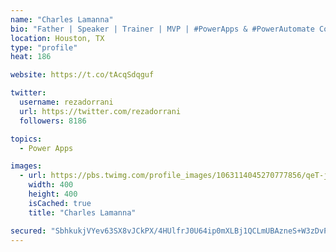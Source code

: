 ```yaml
---
name: "Charles Lamanna"
bio: "Father | Speaker | Trainer | MVP | #PowerApps & #PowerAutomate Community Super User | YouTuber Right-pointing triangle http://youtube.com/c/rezadorrani | Learn - Share - Clockwise rightwards and leftwards open circle arrows"
location: Houston, TX
type: "profile"
heat: 186

website: https://t.co/tAcqSdqguf

twitter:
  username: rezadorrani
  url: https://twitter.com/rezadorrani
  followers: 8186

topics:
  - Power Apps

images:
  - url: https://pbs.twimg.com/profile_images/1063114045270777856/qeT-jpWr_400x400.jpg
    width: 400
    height: 400
    isCached: true
    title: "Charles Lamanna"

secured: "SbhkukjVYev63SX8vJCkPX/4HUlfrJ0U64ip0mXLBj1QCLmUBAzneS+W3zDvPWyZB25VsWrzE/Q6GbOXBeH2vmpondNLjM1sWLosw7Zyyn5186ZumIHSJzBwWiLMECsU6wVyWht45R+Ve4xlJGpJ90BuPQIx0tlldZlGHJItzRJkeUF+DJYpED5/dPa0MOk0zTCQRlTzjvN3W/lOlVYEbqZ41RrF8jb/79tHVw+0TLab3ijrCtXcbbBGU/kQR8jby78Zm97nzYqIv9t8Q1eHPbPcT4j85oSRqo94tlTEY/HS6SDhqcbaQabD5/uLM7zMSNthXa7XwdVZP9BaY8suZhTDo6E+QptyxhFZglG3602jjpC8sDAgtH/p8Yo3LsV5T3ltxNB6CNDkzxdufTDWd7j6s3nVg58XUW5PdaKL5ew=;imTk77Eak2ULxlBDf2Lo6A=="
---
```


